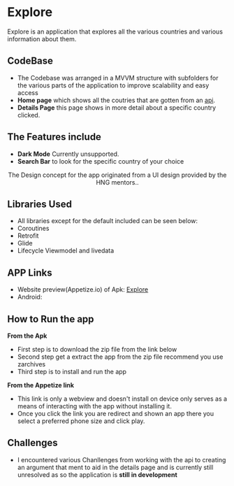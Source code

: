 # Explore 


Explore is an application that explores all the various countries and various information about them. 

## CodeBase
* The Codebase was arranged in a MVVM structure with subfolders for the various parts of the application to improve scalability and easy access
* **Home page** which shows all the coutries that are gotten from an <a href="https://restcountries.com/v3.1/all">api</a>.
* **Details Page** this page shows in more detail about a specific country clicked.

## The Features include
* **Dark Mode** Currently unsupported.
* **Search Bar** to look for the specific country of your choice


<p align="center">
	The Design concept for the app originated from a UI design provided by the HNG mentors.. 
</p>

## Libraries Used
* All libraries except for the default included can be seen below:
* Coroutines
* Retrofit
* Glide
* Lifecycle Viewmodel and livedata


## APP Links
* Website preview(Appetize.io) of Apk: <a href="">Explore</a>
* Android:

## How to Run the app
**From the Apk**
*  First step is to download the zip file from the link below 
*  Second step get a extract the app from the zip file recommend you use zarchives
*  Third step is to install and run the app 

**From the Appetize link**
*  This link is only a webview and doesn't install on device only serves as a means of interacting with the app without installing it.
*  Once you click the link you are redirect and shown an app there you select a preferred phone size and click play.

## Challenges
*  I encountered various Chanllenges from working with the api to creating an argument that ment to aid in the details page and is currently still unresolved as so the application is **still in development**






